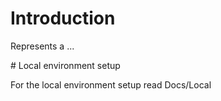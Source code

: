  # Introduction 

Represents a ...



\# Local environment setup

For the local environment setup read Docs/Local



